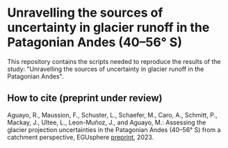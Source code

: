 # Unravelling the sources of uncertainty in glacier runoff in the Patagonian Andes (40–56° S)

This repository contains the scripts needed to reproduce the results of the study: "Unravelling the sources of uncertainty in glacier runoff in the Patagonian Andes". 

## How to cite (preprint under review)

Aguayo, R., Maussion, F., Schuster, L., Schaefer, M., Caro, A., Schmitt, P., Mackay, J., Ultee, L., Leon-Muñoz, J., and Aguayo, M.: Assessing the glacier projection uncertainties in the Patagonian Andes (40–56° S) from a catchment perspective, EGUsphere [preprint](https://doi.org/10.5194/egusphere-2023-2325), 2023.